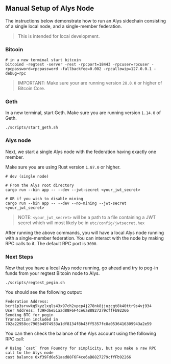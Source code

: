 ## Manual Setup of Alys Node

The instructions below demonstrate how to run an Alys sidechain consisting of a single local node, and a single-member federation.

> This is intended for local development.

### Bitcoin

```shell
# in a new terminal start bitcoin
bitcoind -regtest -server -rest -rpcport=18443 -rpcuser=rpcuser -rpcpassword=rpcpassword -fallbackfee=0.002 -rpcallowip=127.0.0.1 -debug=rpc
```

> IMPORTANT: Make sure your are running version `28.0.0` or higher of Bitcoin Core.

### Geth

In a new terminal, start Geth. Make sure you are running version `1.14.0` of Geth.

```shell
./scripts/start_geth.sh
```

### Alys node

Next, we start a single Alys node with the federation having exactly one member.

Make sure you are using Rust version `1.87.0` or higher.

```shell
# dev (single node)

# From the Alys root directory
cargo run --bin app -- --dev --jwt-secret <your_jwt_secret>

# OR if you wish to disable mining
cargo run --bin app -- --dev --no-mining --jwt-secret <your_jwt_secret>
```

> NOTE: `<your_jwt_secret>` will be a path to a file containing a JWT secret which will most likely be in `etc/config/jwtsecret.hex`

After running the above commands, you will have a local Alys node running with a single-member federation. You can interact with the node by making RPC calls to it. The default RPC port is `3000`.

### Next Steps

Now that you have a local Alys node running, go ahead and try to peg-in funds from your regtest Bitcoin node to Alys.

```shell
./scripts/regtest_pegin.sh 
```

You should see the following output:

```shell
Federation Address: bcrt1p3srvwkq5kyzlxqls43x97ch2vpcp4j278nk8jjuzcgt8k40ttr9s4vj934
User Address: f39Fd6e51aad88F6F4ce6aB8827279cffFb92266
Sending BTC for pegin
Transaction included in 702a22958cc7905b4974933a1df8134f8b43ff5357fc8a0536416309943a2e59
```

You can then check the balance of the Alys account using the following RPC call:

```shell
# Using `cast` from Foundry for simplicity, but you make a raw RPC call to the Alys node
cast balance 0xf39Fd6e51aad88F6F4ce6aB8827279cffFb92266
```